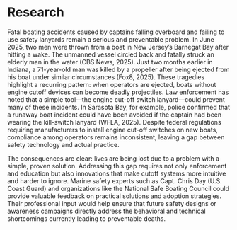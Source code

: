 # Research

Fatal boating accidents caused by captains falling overboard and failing to use safety lanyards remain a serious and preventable problem. In June 2025, two men were thrown from a boat in New Jersey’s Barnegat Bay after hitting a wake. The unmanned vessel circled back and fatally struck an elderly man in the water (CBS News, 2025). Just two months earlier in Indiana, a 71-year-old man was killed by a propeller after being ejected from his boat under similar circumstances (Fox8, 2025). These tragedies highlight a recurring pattern: when operators are ejected, boats without engine cutoff devices can become deadly projectiles. Law enforcement has noted that a simple tool—the engine cut-off switch lanyard—could prevent many of these incidents. In Sarasota Bay, for example, police confirmed that a runaway boat incident could have been avoided if the captain had been wearing the kill-switch lanyard (WFLA, 2025). Despite federal regulations requiring manufacturers to install engine cut-off switches on new boats, compliance among operators remains inconsistent, leaving a gap between safety technology and actual practice.

The consequences are clear: lives are being lost due to a problem with a simple, proven solution. Addressing this gap requires not only enforcement and education but also innovations that make cutoff systems more intuitive and harder to ignore. Marine safety experts such as Capt. Chris Day (U.S. Coast Guard) and organizations like the National Safe Boating Council could provide valuable feedback on practical solutions and adoption strategies. Their professional input would help ensure that future safety designs or awareness campaigns directly address the behavioral and technical shortcomings currently leading to preventable deaths.